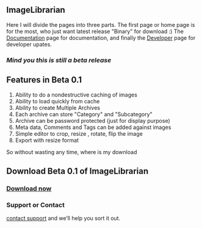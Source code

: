 ## ImageLibrarian

Here I will divide the pages into three parts. The first page or home page is for the most, who just want latest release "Binary" for download :) 
The [Documentation](documentation.md) page for documentation, and finally the [Developer](developer.md) page for developer upates. 

### _Mind you this is still a beta release_
## Features in Beta 0.1
1. Ability to do a nondestructive caching of images 
2. Ability to load quickly from cache
3. Ability to create Multiple Archives
4. Each archive can store "Category" and "Subcategory"
5. Archive can be password protected (just for display purpose)
6. Meta data, Comments and Tags can be added against images 
7. Simple editor to crop, resize , rotate, flip the image
8. Export with resize format 


So without wasting any time, where is my download
## Download Beta 0.1 of ImageLibrarian

### [Download now](https://github.com/VijaySridhara/ImageLibrarian/releases/tag/Beta_V0.1)


### Support or Contact
[contact support](https://support.github.com/vijaysridhara) and we’ll help you sort it out.
